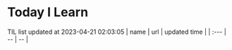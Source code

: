 # Today I Learn 
TIL list updated at 2023-04-21 02:03:05
| name | url | updated time |
| :--- | -- | -- |
